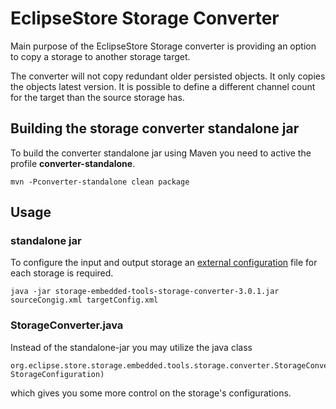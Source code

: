 
# EclipseStore Storage Converter

Main purpose of the EclipseStore Storage converter is providing an option to copy a storage to another storage target.

The converter will not copy redundant older persisted objects. It only copies the objects latest version.
It is possible to define a different channel count for the target than the source storage has.

## Building the storage converter standalone jar

To build the converter standalone jar using Maven you need to active the profile **converter-standalone**.

```console
mvn -Pconverter-standalone clean package
```


## Usage

### standalone jar

To configure the input and output storage an [external configuration](https://docs.eclipsestore.io/manual/storage/configuration/index.html#external-configuration) file for each storage is required.

```console
java -jar storage-embedded-tools-storage-converter-3.0.1.jar sourceCongig.xml targetConfig.xml
```

### StorageConverter.java

Instead of the standalone-jar you may utilize the java class

```
org.eclipse.store.storage.embedded.tools.storage.converter.StorageConverter.StorageConverter(StorageConfiguration, StorageConfiguration)
```

which gives you some more control on the storage's configurations.


